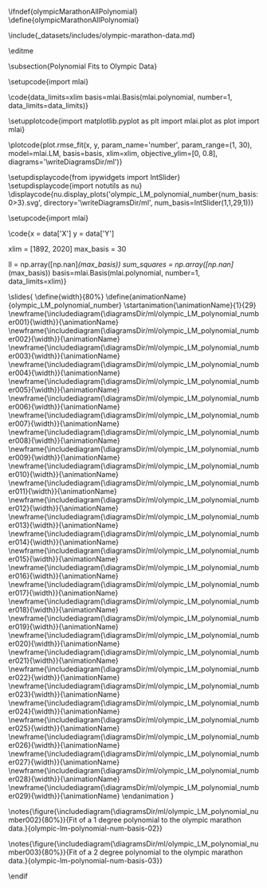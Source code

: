 \ifndef{olympicMarathonAllPolynomial}
\define{olympicMarathonAllPolynomial}

\include{_datasets/includes/olympic-marathon-data.md}

\editme

\subsection{Polynomial Fits to Olympic Data}

\setupcode{import mlai}

\code{data_limits=xlim
basis=mlai.Basis(mlai.polynomial, number=1, data_limits=data_limits)}

\setupplotcode{import matplotlib.pyplot as plt
import mlai.plot as plot
import mlai}

\plotcode{plot.rmse_fit(x, y, param_name='number', param_range=(1, 30), 
              model=mlai.LM, 
			  basis=basis,
              xlim=xlim, objective_ylim=[0, 0.8],
              diagrams='\writeDiagramsDir/ml')}

\setupdisplaycode{from ipywidgets import IntSlider}
\setupdisplaycode{import notutils as nu}
\displaycode{nu.display_plots('olympic_LM_polynomial_number{num_basis:0>3}.svg',
                            directory='\writeDiagramsDir/ml', 
                            num_basis=IntSlider(1,1,29,1))}


\setupcode{import mlai}


\code{x = data['X']
y = data['Y']

xlim = [1892, 2020]
max_basis = 30

ll = np.array([np.nan]*(max_basis))
sum_squares = np.array([np.nan]*(max_basis))
basis=mlai.Basis(mlai.polynomial, number=1, data_limits=xlim)}

                            

\slides{
\define{width}{80%}
\define{animationName}{olympic_LM_polynomial_number}
\startanimation{\animationName}{1}{29}
\newframe{\includediagram{\diagramsDir/ml/olympic_LM_polynomial_number001}{\width}}{\animationName}
\newframe{\includediagram{\diagramsDir/ml/olympic_LM_polynomial_number002}{\width}}{\animationName}
\newframe{\includediagram{\diagramsDir/ml/olympic_LM_polynomial_number003}{\width}}{\animationName}
\newframe{\includediagram{\diagramsDir/ml/olympic_LM_polynomial_number004}{\width}}{\animationName}
\newframe{\includediagram{\diagramsDir/ml/olympic_LM_polynomial_number005}{\width}}{\animationName}
\newframe{\includediagram{\diagramsDir/ml/olympic_LM_polynomial_number006}{\width}}{\animationName}
\newframe{\includediagram{\diagramsDir/ml/olympic_LM_polynomial_number007}{\width}}{\animationName}
\newframe{\includediagram{\diagramsDir/ml/olympic_LM_polynomial_number008}{\width}}{\animationName}
\newframe{\includediagram{\diagramsDir/ml/olympic_LM_polynomial_number009}{\width}}{\animationName}
\newframe{\includediagram{\diagramsDir/ml/olympic_LM_polynomial_number010}{\width}}{\animationName}
\newframe{\includediagram{\diagramsDir/ml/olympic_LM_polynomial_number011}{\width}}{\animationName}
\newframe{\includediagram{\diagramsDir/ml/olympic_LM_polynomial_number012}{\width}}{\animationName}
\newframe{\includediagram{\diagramsDir/ml/olympic_LM_polynomial_number013}{\width}}{\animationName}
\newframe{\includediagram{\diagramsDir/ml/olympic_LM_polynomial_number014}{\width}}{\animationName}
\newframe{\includediagram{\diagramsDir/ml/olympic_LM_polynomial_number015}{\width}}{\animationName}
\newframe{\includediagram{\diagramsDir/ml/olympic_LM_polynomial_number016}{\width}}{\animationName}
\newframe{\includediagram{\diagramsDir/ml/olympic_LM_polynomial_number017}{\width}}{\animationName}
\newframe{\includediagram{\diagramsDir/ml/olympic_LM_polynomial_number018}{\width}}{\animationName}
\newframe{\includediagram{\diagramsDir/ml/olympic_LM_polynomial_number019}{\width}}{\animationName}
\newframe{\includediagram{\diagramsDir/ml/olympic_LM_polynomial_number020}{\width}}{\animationName}
\newframe{\includediagram{\diagramsDir/ml/olympic_LM_polynomial_number021}{\width}}{\animationName}
\newframe{\includediagram{\diagramsDir/ml/olympic_LM_polynomial_number022}{\width}}{\animationName}
\newframe{\includediagram{\diagramsDir/ml/olympic_LM_polynomial_number023}{\width}}{\animationName}
\newframe{\includediagram{\diagramsDir/ml/olympic_LM_polynomial_number024}{\width}}{\animationName}
\newframe{\includediagram{\diagramsDir/ml/olympic_LM_polynomial_number025}{\width}}{\animationName}
\newframe{\includediagram{\diagramsDir/ml/olympic_LM_polynomial_number026}{\width}}{\animationName}
\newframe{\includediagram{\diagramsDir/ml/olympic_LM_polynomial_number027}{\width}}{\animationName}
\newframe{\includediagram{\diagramsDir/ml/olympic_LM_polynomial_number028}{\width}}{\animationName}
\newframe{\includediagram{\diagramsDir/ml/olympic_LM_polynomial_number029}{\width}}{\animationName}
\endanimation
}

\notes{\figure{\includediagram{\diagramsDir/ml/olympic_LM_polynomial_number002}{80%}}{Fit of a 1 degree polynomial to the olympic marathon data.}{olympic-lm-polynomial-num-basis-02}}

\notes{\figure{\includediagram{\diagramsDir/ml/olympic_LM_polynomial_number003}{80%}}{Fit of a 2 degree polynomial to the olympic marathon data.}{olympic-lm-polynomial-num-basis-03}}



                            
\endif
